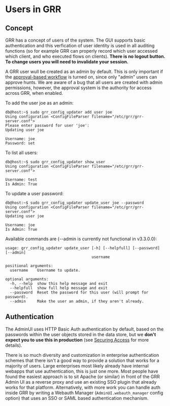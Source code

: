# Users in GRR

## Concept

GRR has a concept of users of the system. The GUI supports basic authentication and this verfication of user identity is used in all auditing functions (so for example GRR can properly record which user accessed which client, and who executed flows on clients). **There is no logout button. To change users you will need to invalidate your session.**

A GRR user wull be created as an admin by default. This is only important if the [approval-based workflow](../approval-based-auditing.md) is turned on, since only "admin" users can approve hunts. We are aware of a bug that all users are created with admin permissions, however, the approval system is the authority for access across GRR, when enabled.  

To add the user joe as an admin:

```   
db@host:~$ sudo grr_config_updater add_user joe
Using configuration <ConfigFileParser filename="/etc/grr/grr-server.conf">
Please enter password for user 'joe':
Updating user joe

Username: joe
Password: set
```

To list all users:

```
db@host:~$ sudo grr_config_updater show_user
Using configuration <ConfigFileParser filename="/etc/grr/grr-server.conf">

Username: test
Is Admin: True
```

To update a user password:

```
db@host:~$ sudo grr_config_updater update_user joe --password
Using configuration <ConfigFileParser filename="/etc/grr/grr-server.conf">
Updating user joe

Username: joe
Is Admin: True
```
Available commands are (--admin is currently not functional in v3.3.0.0):

```
usage: grr_config_updater update_user [-h] [--helpfull] [--password] [--admin]
                                      username

positional arguments:
  username    Username to update.

optional arguments:
  -h, --help  show this help message and exit
  --helpfull  show full help message and exit
  --password  Reset the password for this user (will prompt for password).
  --admin     Make the user an admin, if they aren't already.
```
## Authentication

The AdminUI uses HTTP Basic Auth authentication by default, based on the passwords within
the user objects stored in the data store, but we **don't expect you to use this
in production** (see [Securing Access](../../installing-grr-server/securing-access.md) for more details).

There is so much diversity and customization in enterprise
authentication schemes that there isn't a good way to provide a solution that
works for a majority of users. Large enterprises most likely already have internal webapps
that use authentication, this is just one more. Most people have found the
easiest approach is to sit Apache (or similar) in front of the GRR Admin UI as
a reverse proxy and use an existing SSO plugin that already works for that
platform. Alternatively, with more work you can handle auth inside GRR by
writing a Webauth Manager (`AdminUI.webauth_manager` config option) that uses an
SSO or SAML based authentication mechanism.
